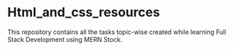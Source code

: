 # Html_and_css_resources
This repository contains all the tasks topic-wise created while learning Full Stack Development using MERN Stock.
